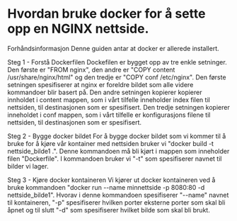 # Hvordan bruke docker for å sette opp en NGINX nettside.
Forhåndsinformasjon
Denne guiden antar at docker er allerede installert.

Steg 1 - Forstå Dockerfilen
Dockefilen er bygget opp av tre enkle setninger. Den første er "FROM nginx", den andre er "COPY content /usr/share/nginx/html" og den tredje er "COPY conf /etc/nginx". Den første setningen spesifiserer at nginx er foreldre bildet som alle videre kommandoer blir basert på. Den andre setningen kopierer kopierer innholdet i content mappen, som i vårt tilfelle inneholder index filen til nettsiden, til destinasjonen som er spesifisert. Den tredje setningen kopierer inneholdet i conf mappen, som i vårt tilfelle er konfigurasjons filene til nettsiden, til destinasjonen som er spesifisert.

Steg 2 - Bygge docker bildet
For å bygge docker bildet som vi kommer til å bruke for å kjøre vår kontainer med nettsiden bruker vi "docker build -t nettside_bilde1 .". Denne kommandoen må bli kjørt i mappen som inneholder filen "Dockerfile". I kommandoen bruker vi "-t" som spesifiserer navnet til bilder vi lager.

Steg 3 - Kjøre docker kontaineren
Vi kjører ut docker kontaineren ved å bruke kommandoen "docker run --name minnettside -p 8080:80 -d nettside_bilde1". Hvorav i denne kommandoen spesifiserer "--name" navnet til kontaineren, "-p" spesifiserer hvilken porter eksterne porter som skal bli åpnet og til slutt "-d" som spesifiserer hvilket bilde som skal bli brukt.

